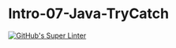 # Intro-07-Java-TryCatch
[![GitHub's Super Linter](https://github.com/ICS4U-Programming-SpencerS/Intro-07-Java-TryCatch/workflows/GitHub's%20Super%20Linter/badge.svg)](https://github.com/ICS4U-Programming-SpencerS/Intro-07-Java-TryCatch/actions)
